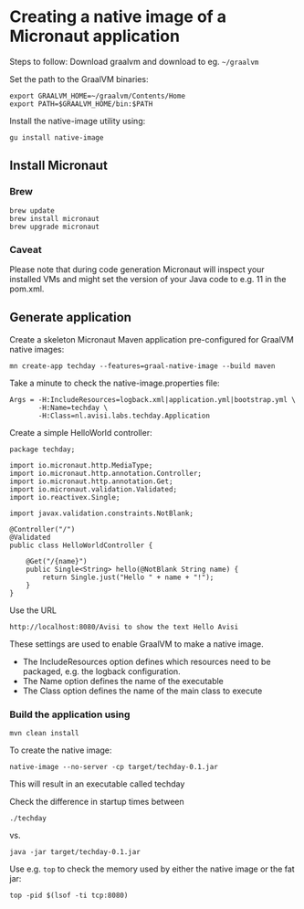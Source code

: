 # Creating a native image of a Micronaut application

Steps to follow:
Download graalvm and download to eg.
`~/graalvm`

Set the path to the GraalVM binaries:

```
export GRAALVM_HOME=~/graalvm/Contents/Home
export PATH=$GRAALVM_HOME/bin:$PATH
```
Install the native-image utility using:

```
gu install native-image
```

## Install Micronaut

### Brew
```
brew update
brew install micronaut
brew upgrade micronaut
```

### Caveat

Please note that during code generation Micronaut will inspect your installed VMs and might set the version of your Java code to e.g. 11 in the pom.xml.

## Generate application 

Create a skeleton Micronaut Maven application pre-configured for GraalVM native images:

```
mn create-app techday --features=graal-native-image --build maven
```

Take a minute to check the native-image.properties file:

```
Args = -H:IncludeResources=logback.xml|application.yml|bootstrap.yml \
       -H:Name=techday \
       -H:Class=nl.avisi.labs.techday.Application
```
Create a simple HelloWorld controller:
```
package techday;

import io.micronaut.http.MediaType;
import io.micronaut.http.annotation.Controller;
import io.micronaut.http.annotation.Get;
import io.micronaut.validation.Validated;
import io.reactivex.Single;

import javax.validation.constraints.NotBlank;

@Controller("/")
@Validated
public class HelloWorldController {

    @Get("/{name}")
    public Single<String> hello(@NotBlank String name) {
        return Single.just("Hello " + name + "!");
    }
}

```

Use the URL 
```
http://localhost:8080/Avisi to show the text Hello Avisi
```

These settings are used to enable GraalVM to make a native image. 

* The IncludeResources option defines which resources need to be packaged, e.g. the logback configuration.
* The Name option defines the name of the executable
* The Class option defines the name of the main class to execute 

### Build the application using 

```
mvn clean install
```

To create the native image:

```
native-image --no-server -cp target/techday-0.1.jar
```

This will result in an executable called techday

Check the difference in startup times between 

```
./techday
```
vs.
```
java -jar target/techday-0.1.jar
```

Use e.g. ```top``` to check the memory used by either the native image or the fat jar:
```
top -pid $(lsof -ti tcp:8080)
```
